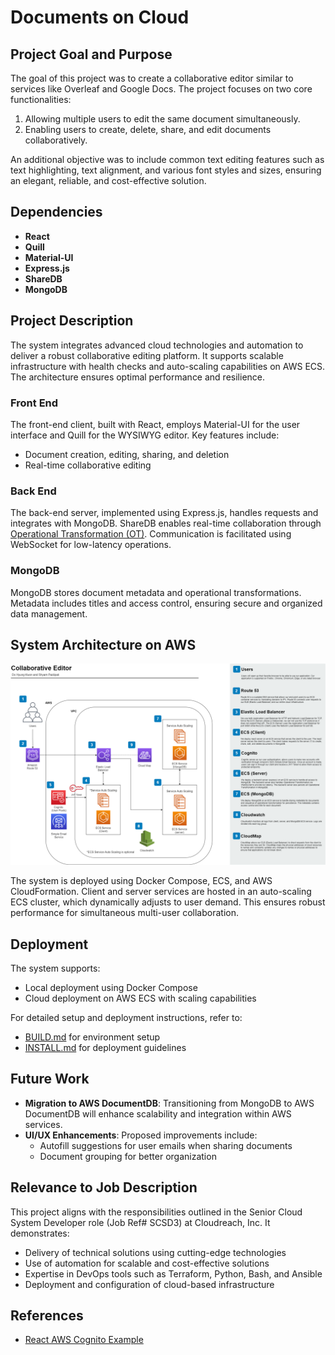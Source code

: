 # Documents on Cloud 

## Project Goal and Purpose
The goal of this project was to create a collaborative editor similar to services like Overleaf and Google Docs. The project focuses on two core functionalities:

1. Allowing multiple users to edit the same document simultaneously.
2. Enabling users to create, delete, share, and edit documents collaboratively.

An additional objective was to include common text editing features such as text highlighting, text alignment, and various font styles and sizes, ensuring an elegant, reliable, and cost-effective solution.

## Dependencies
- **React**
- **Quill**
- **Material-UI**
- **Express.js**
- **ShareDB**
- **MongoDB**

## Project Description
The system integrates advanced cloud technologies and automation to deliver a robust collaborative editing platform. It supports scalable infrastructure with health checks and auto-scaling capabilities on AWS ECS. The architecture ensures optimal performance and resilience.

### Front End
The front-end client, built with React, employs Material-UI for the user interface and Quill for the WYSIWYG editor. Key features include:
- Document creation, editing, sharing, and deletion
- Real-time collaborative editing

### Back End
The back-end server, implemented using Express.js, handles requests and integrates with MongoDB. ShareDB enables real-time collaboration through [Operational Transformation (OT)](https://en.wikipedia.org/wiki/Operational_transformation). Communication is facilitated using WebSocket for low-latency operations.

### MongoDB
MongoDB stores document metadata and operational transformations. Metadata includes titles and access control, ensuring secure and organized data management.

## System Architecture on AWS
![Architecture](images/architecture.png)

The system is deployed using Docker Compose, ECS, and AWS CloudFormation. Client and server services are hosted in an auto-scaling ECS cluster, which dynamically adjusts to user demand. This ensures robust performance for simultaneous multi-user collaboration.

## Deployment
The system supports:
- Local deployment using Docker Compose
- Cloud deployment on AWS ECS with scaling capabilities

For detailed setup and deployment instructions, refer to:
- [BUILD.md](BUILD.md) for environment setup
- [INSTALL.md](INSTALL.md) for deployment guidelines

## Future Work
- **Migration to AWS DocumentDB**: Transitioning from MongoDB to AWS DocumentDB will enhance scalability and integration within AWS services.
- **UI/UX Enhancements**: Proposed improvements include:
  - Autofill suggestions for user emails when sharing documents
  - Document grouping for better organization

## Relevance to Job Description
This project aligns with the responsibilities outlined in the Senior Cloud System Developer role (Job Ref# SCSD3) at Cloudreach, Inc. It demonstrates:
- Delivery of technical solutions using cutting-edge technologies
- Use of automation for scalable and cost-effective solutions
- Expertise in DevOps tools such as Terraform, Python, Bash, and Ansible
- Deployment and configuration of cloud-based infrastructure

## References
- [React AWS Cognito Example](https://github.com/patmood/react-aws-cognito-example)
